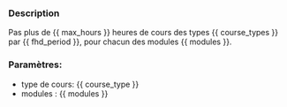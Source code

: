 ### Description
Pas plus de {{ max_hours }} heures de cours des types {{ course_types }} par {{ fhd_period }}, pour 
chacun des modules {{ modules }}.

### Paramètres:
- type de cours: {{ course_type }}
- modules : {{ modules }}